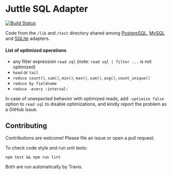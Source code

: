 # Juttle SQL Adapter

[![Build Status](https://travis-ci.org/juttle/juttle-sql-adapter-common.svg?branch=master)](https://travis-ci.org/juttle/juttle-sql-adapter-common)

Code from the `/lib` and `/test` directory shared among
[PostgreSQL](https://github.com/juttle/juttle-postgres-adapter/),
[MySQL](https://github.com/juttle/juttle-mysql-adapter/)
and [SQLite](https://github.com/juttle/juttle-sqlite-adapter/) adapters.

#### List of optimized operations

* any filter expression `read sql` (note: `read sql | filter ...` is not optimized)
* `head` or `tail`
* `reduce count()`, `sum()`, `min()`, `max()`, `sum()`, `avg()`, `count_unique()`
* `reduce by fieldname`
* `reduce -every :interval:`

In case of unexpected behavior with optimized reads, add `-optimize false` option to `read sql` to disable optimizations, and kindly report the problem as a GitHub issue.

## Contributing

Contributions are welcome! Please file an issue or open a pull request.

To check code style and run unit tests:
```
npm test && npm run lint
```

Both are run automatically by Travis.
